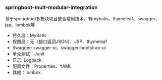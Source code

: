 ### springboot-mult-modular-integration
基于springboot多模块项目整合常用技术，有mybatis、thymeleaf、swagger、jsp、lombok等
* 持久层：MyBatis
* 视图层：无（接口返回JSON）、JSP、thymeleaf
* Swagger: swagger-ui、swagger-bootstrap-ui
* 单元测试：Junit
* 日志: Logback
* 配置文件：Properties、YAML
* 其他：lombok